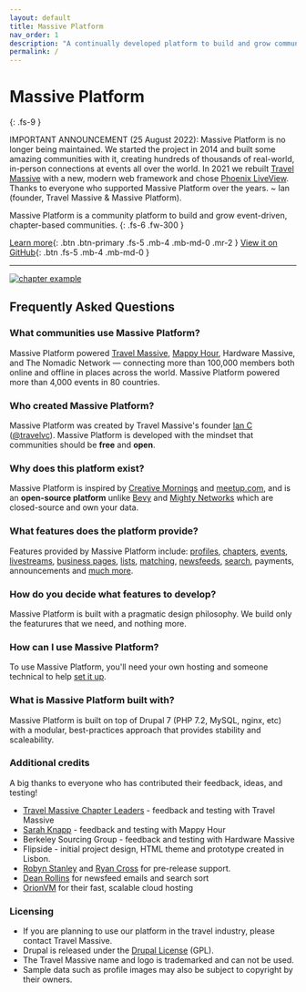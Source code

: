 ```yaml
---
layout: default
title: Massive Platform
nav_order: 1
description: "A continually developed platform to build and grow communities."
permalink: /
---
```


# Massive Platform
{: .fs-9 }

IMPORTANT ANNOUNCEMENT (25 August 2022): Massive Platform is no longer being maintained. We started the project in 2014 and built some amazing communities with it, creating hundreds of thousands of real-world, in-person connections at events all over the world. In 2021 we rebuilt [Travel Massive](https://travelmassive.com) with a new, modern web framework and chose [Phoenix LiveView](https://elixirforum.com/t/introducing-travel-massive-a-community-platform-built-with-phoenix-liveview/49774). Thanks to everyone who supported Massive Platform over the years. ~ Ian (founder, Travel Massive & Massive Platform).

Massive Platform is a community platform to build and grow event-driven, chapter-based communities.
{: .fs-6 .fw-300 }

[Learn more](#frequently-asked-questions){: .btn .btn-primary .fs-5 .mb-4 .mb-md-0 .mr-2 } [View it on GitHub](https://github.com/travelmassive/massiveplatform){: .btn .fs-5 .mb-4 .mb-md-0 }

---

[![chapter example](/assets/images/travel_massive_sydney_screenshot.jpg "Chapter Example")](https://travelmassive.com/chapters/sydney)

## Frequently Asked Questions

### What communities use Massive Platform?

Massive Platform powered [Travel Massive](https://travelmassive.com), [Mappy Hour](https://mappyhour.org), Hardware Massive, and The Nomadic Network — connecting more than 100,000 members both online and offline in places across the world. Massive Platform powered more than 4,000 events in 80 countries.

### Who created Massive Platform?

Massive Platform was created by Travel Massive's founder [Ian C](https://travelmassive.com/ian) ([@travelvc](https://twitter.com/travelvc)). Massive Platform is developed with the mindset that communities should be **free** and **open**.

### Why does this platform exist?

Massive Platform is inspired by [Creative Mornings](https://creativemornings.com/) and [meetup.com](https://meetup.com), and is an **open-source platform** unlike [Bevy](https://bevy.com/) and [Mighty Networks](https://www.mightynetworks.com/) which are closed-source and own your data.

### What features does the platform provide?

Features provided by Massive Platform include: [profiles](https://travelmassive.com/ian), [chapters](https://travelmassive.com/chapters), [events](https://travelmassive.com/events), [livestreams](https://travelmassive.com/events/list/replays), [business pages](https://travelmassive.com/skyscanner), [lists](https://travelmassive.com/lists), [matching](https://travelmassive.com/match), [newsfeeds](https://travelmassive.com/global/newsfeed), [search](https://travelmassive.com/search), payments, announcements and [much more](/features.html).

### How do you decide what features to develop?

Massive Platform is built with a pragmatic design philosophy. We build only the featurures that we need, and nothing more.

### How can I use Massive Platform?

To use Massive Platform, you'll need your own hosting and someone technical to help [set it up](/getting-started.html).

### What is Massive Platform built with?

Massive Platform is built on top of Drupal 7 (PHP 7.2, MySQL, nginx, etc) with a modular, best-practices approach that provides stability and scaleability.

### Additional credits 

A big thanks to everyone who has contributed their feedback, ideas, and testing!

- [Travel Massive Chapter Leaders](https://travelmassive.com/leaders) - feedback and testing with Travel Massive
- [Sarah Knapp](https://mappyhour.org/sarah) - feedback and testing with Mappy Hour 
- Berkeley Sourcing Group - feedback and testing with Hardware Massive
- Flipside - initial project design, HTML theme and prototype created in Lisbon.
- [Robyn Stanley](https://github.com/rumpledelf) and [Ryan Cross](https://github.com/rcross) for pre-release support.
- [Dean Rollins](https://github.com/drollins) for newsfeed emails and search sort
- [OrionVM](https://orionvm.com) for their fast, scalable cloud hosting

### Licensing

- If you are planning to use our platform in the travel industry, please contact Travel Massive.
- Drupal is released under the <a href="https://www.drupal.org/licensing/faq">Drupal License</a> (GPL).
- The Travel Massive name and logo is trademarked and can not be used.
- Sample data such as profile images may also be subject to copyright by their owners.

